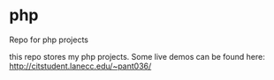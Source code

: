 php
===

Repo for php projects

this repo stores my php projects. Some live demos can be found here: http://citstudent.lanecc.edu/~pant036/
